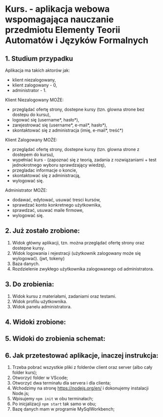 # Kurs. - aplikacja webowa wspomagająca nauczanie przedmiotu Elementy Teorii Automatów i	Języków Formalnych

## 1. Studium przypadku 
Aplikacja ma takich aktorów jak:
 - klient niezalogowany,
 - klient zalogowany - 0,
 - administrator - 1.
 
 Klient Niezalogowany MOŻE:
- przeglądać ofertę strony, dostepne kursy (tzn. glowna strone bez dostepu do kursu),
- logować się (username*, hasło*),
- zarejestrować się (username*, e-mail*, hasło*),
- skontaktować się z administracja (imię, e-mail*, treść*)

Klient Zalogowany  MOŻE:
- przeglądać ofertę strony, dostepne kursy (tzn. glowna strone z dostepem do kursu),
- wypełniać kurs - (zapoznać się z teorią, zadania z rozwiązaniami + test jednokrotnego wyboru sprawdzający wiedzę),
- przegladac informacje o koncie, 
- skontaktować się z administracją,
- wylogować się.

Administrator MOŻE:
- dodawać, edytować, usuwać tresci kursów,
- sprawdzać konto konkretnego użytkownika,
- sprawdzać, usuwać maile firmowe,
- wylogować się.

## 2. Już zostało zrobione:
1. Widok główny aplikacji, tzn. można przeglądać ofertę strony oraz dostepne kursy.
2. Widok logowania i rejestracji (użytkownik zalogowany może się wylogować). (jwt, tokeny)
3. Baza danych.
4. Rozdzielenie zwykłego użytkownika zalogowanego od administratora.

## 3. Do zrobienia: 
1. Widok kursu z materiałami, zadaniami oraz testami.
2. Widok profilu użytkownika.
3. Widok panelu administratora.

## 4. Widoki zrobione:

## 5. Widoki do zrobienia schemat:

## 6. Jak przetestować aplikacje, inaczej instrukcja: 
1. Trzeba pobrać wszystkie pliki z folderów client oraz server (albo cały folder kurs);
2. Otworzyć folder w VScode;
3. Otworzyć dwa terminału dla servera i dla clienta;
4. Wchodzimy na stronę https://nodejs.org/en/ i dokonujemy instalacji Node.js;
5. Wpisujemy ```npm init``` w obu terminałach;
6. Po inicjalizacji ```npm start``` tak samo w obu;
7. Bazę danych mam w programie MySqlWorkbench;


